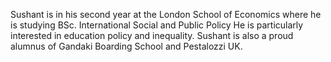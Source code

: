 Sushant is in his second year at the London School of Economics where he is studying BSc. International Social and Public Policy He is particularly interested in education policy and inequality. Sushant is also a proud alumnus of Gandaki Boarding School and Pestalozzi UK.
